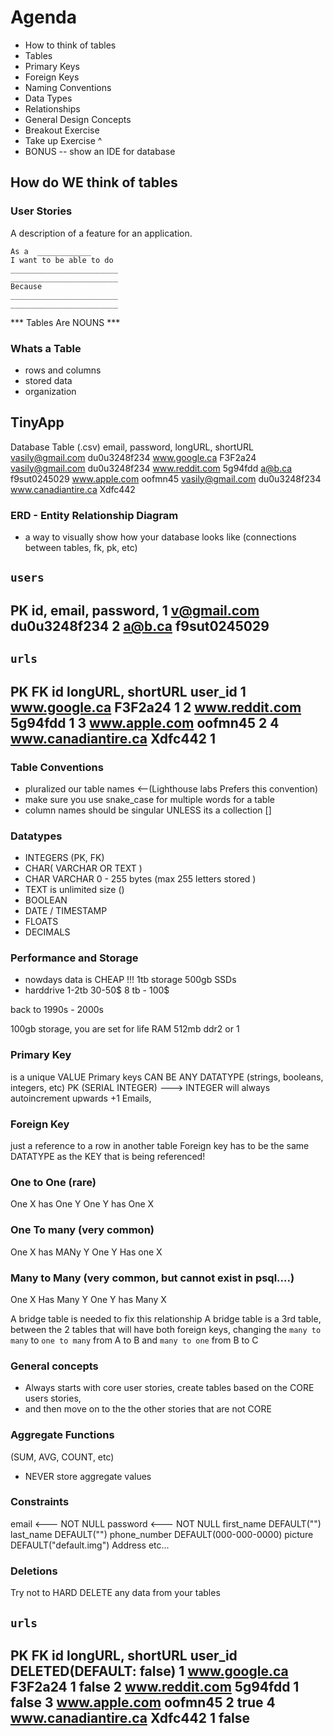 # Agenda 

- How to think of tables
- Tables
- Primary Keys
- Foreign Keys
- Naming Conventions
- Data Types
- Relationships
- General Design Concepts
- Breakout Exercise
- Take up Exercise ^
- BONUS -- show an IDE for database 


## How do WE think of tables 

### User Stories

A description of a feature for an application.

```
As a  ____________
I want to be able to do 
________________________
________________________
Because
________________________
________________________
```

*** Tables Are NOUNS ***

### Whats a Table

- rows and columns
- stored data
- organization


## TinyApp ##

Database Table
(.csv)
email,                password,       longURL,              shortURL
vasily@gmail.com     du0u3248f234     www.google.ca          F3F2a24
vasily@gmail.com     du0u3248f234     www.reddit.com         5g94fdd
a@b.ca               f9sut0245029     www.apple.com          oofmn45
vasily@gmail.com     du0u3248f234     www.canadiantire.ca    Xdfc442


### ERD - Entity Relationship Diagram

- a way to visually show how your database looks like (connections between tables, fk, pk, etc)

`users`
--------------------------------------
PK
id,   email,                password,
1    v@gmail.com          du0u3248f234
2    a@b.ca               f9sut0245029
--------------------------------------


`urls`
--------------------------------------    
PK                                        FK
id    longURL,              shortURL          user_id
1    www.google.ca          F3F2a24             1
2    www.reddit.com         5g94fdd             1
3    www.apple.com          oofmn45             2
4    www.canadiantire.ca    Xdfc442             1
-------------------------------------- 

### Table Conventions

- pluralized our table names <--(Lighthouse labs Prefers this convention)
- make sure you use snake_case for multiple words for a table
- column names should be singular UNLESS its a collection []

### Datatypes

- INTEGERS (PK, FK)
- CHAR( VARCHAR OR TEXT )  
-   CHAR VARCHAR 0 - 255 bytes (max 255 letters stored ) 
-   TEXT is unlimited size ()
- BOOLEAN
- DATE / TIMESTAMP
- FLOATS
- DECIMALS


### Performance and Storage

- nowdays data is CHEAP !!! 1tb storage 500gb SSDs
- harddrive 1-2tb 30-50$  8 tb - 100$

back to 1990s - 2000s

100gb storage, you are set for life
RAM 512mb ddr2 or 1


### Primary Key

is a unique VALUE
Primary keys CAN BE ANY DATATYPE (strings, booleans, integers, etc)
PK (SERIAL INTEGER) ---> INTEGER will always autoincrement upwards 
+1
Emails, 


### Foreign Key
just a reference to a row in another table
Foreign key has to be the same DATATYPE as the KEY that is being referenced!


### One to One (rare)
One X has One Y
One Y has One X

### One To many (very common)
One X has MANy Y
One Y Has one X


### Many to Many (very common,  but cannot exist in psql....)
One X Has Many Y
One Y has Many X

A bridge table is needed to fix this relationship
A bridge table is a 3rd table, between the 2 tables that will have both foreign keys, 
changing the `many to many` to `one to many` from A to B  and `many to one` from B to C

### General concepts

- Always starts with core user stories, create tables based on the CORE users stories, 
- and then move on to the the other stories that are not CORE

### Aggregate Functions

(SUM, AVG, COUNT, etc)

- NEVER store aggregate values 


### Constraints

email         <--- NOT NULL
password      <--- NOT NULL
first_name    DEFAULT("")
last_name     DEFAULT("")
phone_number  DEFAULT(000-000-0000)
picture       DEFAULT("default.img")
Address
etc...

### Deletions

Try not to HARD DELETE any data from your tables

`urls`
--------------------------------------    
PK                                              FK
id    longURL,              shortURL          user_id                  DELETED(DEFAULT: false)
1    www.google.ca          F3F2a24             1                             false
2    www.reddit.com         5g94fdd             1                             false
3    www.apple.com          oofmn45             2                             true
4    www.canadiantire.ca    Xdfc442             1                             false
--------------------------------------  
